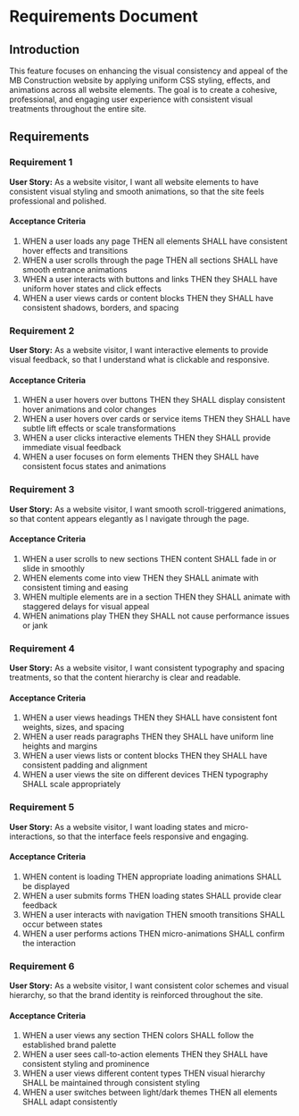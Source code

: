 # Requirements Document

## Introduction

This feature focuses on enhancing the visual consistency and appeal of the MB Construction website by applying uniform CSS styling, effects, and animations across all website elements. The goal is to create a cohesive, professional, and engaging user experience with consistent visual treatments throughout the entire site.

## Requirements

### Requirement 1

**User Story:** As a website visitor, I want all website elements to have consistent visual styling and smooth animations, so that the site feels professional and polished.

#### Acceptance Criteria

1. WHEN a user loads any page THEN all elements SHALL have consistent hover effects and transitions
2. WHEN a user scrolls through the page THEN all sections SHALL have smooth entrance animations
3. WHEN a user interacts with buttons and links THEN they SHALL have uniform hover states and click effects
4. WHEN a user views cards or content blocks THEN they SHALL have consistent shadows, borders, and spacing

### Requirement 2

**User Story:** As a website visitor, I want interactive elements to provide visual feedback, so that I understand what is clickable and responsive.

#### Acceptance Criteria

1. WHEN a user hovers over buttons THEN they SHALL display consistent hover animations and color changes
2. WHEN a user hovers over cards or service items THEN they SHALL have subtle lift effects or scale transformations
3. WHEN a user clicks interactive elements THEN they SHALL provide immediate visual feedback
4. WHEN a user focuses on form elements THEN they SHALL have consistent focus states and animations

### Requirement 3

**User Story:** As a website visitor, I want smooth scroll-triggered animations, so that content appears elegantly as I navigate through the page.

#### Acceptance Criteria

1. WHEN a user scrolls to new sections THEN content SHALL fade in or slide in smoothly
2. WHEN elements come into view THEN they SHALL animate with consistent timing and easing
3. WHEN multiple elements are in a section THEN they SHALL animate with staggered delays for visual appeal
4. WHEN animations play THEN they SHALL not cause performance issues or jank

### Requirement 4

**User Story:** As a website visitor, I want consistent typography and spacing treatments, so that the content hierarchy is clear and readable.

#### Acceptance Criteria

1. WHEN a user views headings THEN they SHALL have consistent font weights, sizes, and spacing
2. WHEN a user reads paragraphs THEN they SHALL have uniform line heights and margins
3. WHEN a user views lists or content blocks THEN they SHALL have consistent padding and alignment
4. WHEN a user views the site on different devices THEN typography SHALL scale appropriately

### Requirement 5

**User Story:** As a website visitor, I want loading states and micro-interactions, so that the interface feels responsive and engaging.

#### Acceptance Criteria

1. WHEN content is loading THEN appropriate loading animations SHALL be displayed
2. WHEN a user submits forms THEN loading states SHALL provide clear feedback
3. WHEN a user interacts with navigation THEN smooth transitions SHALL occur between states
4. WHEN a user performs actions THEN micro-animations SHALL confirm the interaction

### Requirement 6

**User Story:** As a website visitor, I want consistent color schemes and visual hierarchy, so that the brand identity is reinforced throughout the site.

#### Acceptance Criteria

1. WHEN a user views any section THEN colors SHALL follow the established brand palette
2. WHEN a user sees call-to-action elements THEN they SHALL have consistent styling and prominence
3. WHEN a user views different content types THEN visual hierarchy SHALL be maintained through consistent styling
4. WHEN a user switches between light/dark themes THEN all elements SHALL adapt consistently